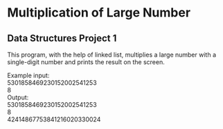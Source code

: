 # Multiplication of Large Number

## Data Structures Project 1

This program, with the help of linked list, multiplies a large number with a single-digit number and prints the result on the screen.

Example input:
<br>
5301858469230152002541253
<br>
8
<br>
Output:
<br>
5301858469230152002541253
<br>
8
<br>
42414867753841216020330024
